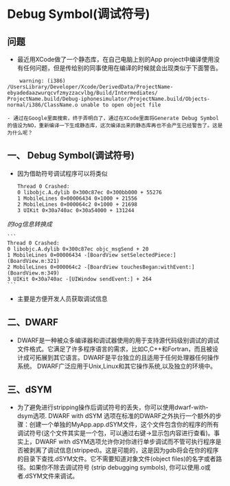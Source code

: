 # Debug Symbol(调试符号)
## 问题
- 最近用XCode做了一个静态库，在自己电脑上别的App project中编译使用没有任何问题，但是传给别的同事使用在编译的时候就会出现类似于下面警告。

```
	warning: (i386) /UsersLibrary/Developer/Xcode/DerivedData/ProjectName-ebyadedaazwurqcvfzmyzzacvlbg/Build/Intermediates/ ProjectName.build/Debug-iphonesimulator/ProjectName.build/Objects-normal/i386/ClassName.o unable to open object file
```

	- 通过在Google里面搜索，终于弄明白了，通过在XCode里面将Generate Debug Symbol的值设为NO，重新编译一下生成静态库，这次编译出来的静态库再也不会产生已经警告了。这是为什么呢？

## 一、 Debug Symbol(调试符号)

- 因为借助符号调试程序可以将类似

    ```
	Thread 0 Crashed:
	0 libobjc.A.dylib 0×300c87ec 0×300bb000 + 55276
	1 MobileLines 0×00006434 0×1000 + 21556
	2 MobileLines 0×000064c2 0×1000 + 21698
	3 UIKit 0×30a740ac 0×30a54000 + 131244
	```
	
*的log信息转换成*
    
    ```
	Thread 0 Crashed:
	0 libobjc.A.dylib 0×300c87ec objc_msgSend + 20
	1 MobileLines 0×00006434 -[BoardView setSelectedPiece:] (BoardView.m:321)
	2 MobileLines 0×000064c2 -[BoardView touchesBegan:withEvent:] (BoardView.m:349)
	3 UIKit 0×30a740ac -[UIWindow sendEvent:] + 264
	```
	
- 主要是方便开发人员获取调试信息

## 二、DWARF
- DWARF是一种被众多编译器和调试器使用的用于支持源代码级别调试的调试文件格式。它满足了许多程序语言的需求，比如C,C++和Fortran，而且被设计成可拓展到其它语言。DWARF是平台独立的且适用于任何处理器任何操作系统。 DWARF广泛应用于Unix,Linux和其它操作系统,以及独立的环境中。
## 三、dSYM
- 为了避免进行stripping操作后调试符号的丢失，你可以使用dwarf-with-dsym选项. DWARF with dSYM 选项在标准的DWARF之外执行一个额外的步骤：创建一个单独的MyApp.app.dSYM文件，这个文件包含你的程序的所有调试符号(这个文件其实是一个包，可以通过右键->显示包内容进行查看)。事实上，DWARF with dSYM选项允许你对你进行单步调试而不管可执行程序是否被剥离了调试信息(stripped)。这是可能的，这是因为gdb将会在你的程序的目录下查找.dSYM文件。它不需要知道对象文件(object files)的名字或者路径。如果你不除去调试符号 (strip debugging symbols), 你可以使用.o或者.dSYM文件来调试。


